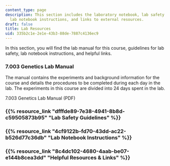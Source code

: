 ```yaml
---
content_type: page
description: This section includes the laboratory notebook, lab safety guidelines,
  lab notebook instructions, and links to external resources.
draft: false
title: Lab Resources
uid: 335b2c1e-2e1e-43b3-88de-7887c4136ec9
---
```

In this section, you will find the lab manual for this course, guidelines for lab safety, lab notebook instructions, and helpful links.

### 7.003 Genetics Lab Manual

The manual contains the experiments and background information for the course and details the procedures to be completed during each day in the lab. The experiments in this course are divided into 24 days spent in the lab.

7.003 Genetics Lab Manual (PDF)

### {{% resource_link "dfffde89-7e38-4941-8b8d-c59505873b95" "Lab Safety Guidelines" %}}

### {{% resource_link "4cf9122b-fd70-43dd-ac22-b526d77c36db" "Lab Notebook Instructions" %}}

### {{% resource_link "8c4dc102-4680-4aab-be07-e144b8cea3dd" "Helpful Resources & Links" %}}